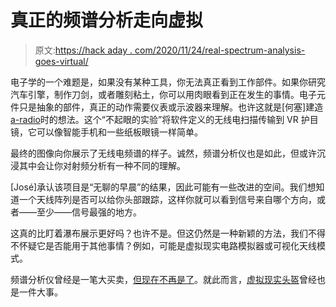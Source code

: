 # 真正的频谱分析走向虚拟

> 原文:[https://hack aday . com/2020/11/24/real-spectrum-analysis-goes-virtual/](https://hackaday.com/2020/11/24/real-spectrum-analysis-goes-virtual/)

电子学的一个难题是，如果没有某种工具，你无法真正看到工作部件。如果你研究汽车引擎，制作刀剑，或者雕刻粘土，你可以用肉眼看到正在发生的事情。电子元件只是抽象的部件，真正的动作需要仪表或示波器来理解。也许这就是[何塞]建造[a-radio](http://jcrueda.com/?p=1331)时的想法。这个“不起眼的实验”将软件定义的无线电扫描传输到 VR 护目镜，它可以像智能手机和一些纸板眼镜一样简单。

最终的图像向你展示了无线电频谱的样子。诚然，频谱分析仪也是如此，但或许沉浸其中会让你对射频分析有一种不同的理解。

[José]承认该项目是“无聊的早晨”的结果，因此可能有一些改进的空间。我们想知道一个天线阵列是否可以给你头部跟踪，这样你就可以看到信号来自哪个方向，或者——至少——信号最强的地方。

这真的比盯着瀑布展示更好吗？也许不是。但这仍然是一种新颖的方法，我们不得不怀疑它是否能用于其他事情？例如，可能是虚拟现实电路模拟器或可视化天线模式。

频谱分析仪曾经是一笔大买卖，[但现在不再是了](https://hackaday.com/2020/09/01/tinysa-is-a-49-spectrum-analyzer/)。就此而言，[虚拟现实头盔](https://hackaday.com/2020/09/13/open-source-vr-headset-for-200/)曾经也是一件大事。